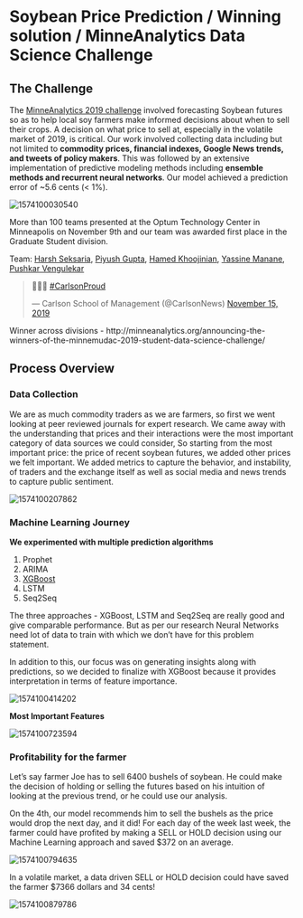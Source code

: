 # Soybean Price Prediction / Winning solution / MinneAnalytics Data Science Challenge

## The Challenge

The [MinneAnalytics 2019 challenge](http://minneanalytics.org/minnemudac/) involved forecasting Soybean futures so as to help local soy farmers make informed decisions about when to sell their crops. A decision on what price to sell at, especially in the volatile market of 2019, is critical. Our work involved collecting data including but not limited to **commodity prices, financial indexes, Google News trends, and tweets of policy makers**. This was followed by an extensive implementation of predictive modeling methods including **ensemble methods and recurrent neural networks**. Our model achieved a prediction error of ~5.6 cents (< 1%).

![1574100030540](https://github.com/guptapiyush340/Soybean-Price-Prediction---MinneMUDAC-winning-solution/blob/master/2.png)

More than 100 teams presented at the Optum Technology Center in Minneapolis on November 9th and our team was awarded first place in the Graduate Student division. 

Team: [Harsh Seksaria](https://www.linkedin.com/in/harsh-seksaria/), [Piyush Gupta](https://www.linkedin.com/in/piyushguptads/), [Hamed Khoojinian](https://www.linkedin.com/in/hamedian/), [Yassine Manane](https://www.linkedin.com/in/yassine-manane/), [Pushkar Vengulekar](https://www.linkedin.com/in/pvengurlekar/)

<blockquote class="twitter-tweet"><p lang="und" dir="ltr">👏👏👏 <a href="https://twitter.com/hashtag/CarlsonProud?src=hash&amp;ref_src=twsrc%5Etfw">#CarlsonProud</a></p>&mdash; Carlson School of Management (@CarlsonNews) <a href="https://twitter.com/CarlsonNews/status/1195406352157487109?ref_src=twsrc%5Etfw">November 15, 2019</a></blockquote> <script async src="https://platform.twitter.com/widgets.js" charset="utf-8"></script>
Winner across divisions - http://minneanalytics.org/announcing-the-winners-of-the-minnemudac-2019-student-data-science-challenge/

## Process Overview

### Data Collection

We are as much commodity traders as we are farmers, so first we went looking at peer reviewed journals for expert research. We came away with the understanding that prices and their interactions were the most important category of data sources we could consider, So starting from the most important price: the price of recent soybean futures, we added other prices we felt important. We added metrics to capture the behavior, and instability, of traders and the exchange itself as well as social media and news trends to capture public sentiment. 

![1574100207862](https://github.com/guptapiyush340/Soybean-Price-Prediction---MinneMUDAC-winning-solution/blob/master/3.png)

### Machine Learning Journey

**We experimented with multiple prediction algorithms**

1. Prophet 
2. ARIMA 
3. [XGBoost](https://github.com/guptapiyush340/Soybean-Price-Prediction---MinneMUDAC-winning-solution/blob/master/MinneMUDAC%20Final%20Model%20-%20XGBoost%20with%20Hyper-parameter%20tuning.ipynb)
4. LSTM 
5. Seq2Seq

The three approaches - XGBoost, LSTM and Seq2Seq are really good and give comparable performance. But as per our research Neural Networks need lot of data to train with which we don’t have for this problem statement. 

In addition to this, our focus was on generating insights along with predictions, so we decided to finalize with XGBoost because it provides interpretation in terms of feature importance. 

![1574100414202](https://github.com/guptapiyush340/Soybean-Price-Prediction---MinneMUDAC-winning-solution/blob/master/4.png)

**Most Important Features**

![1574100723594](https://github.com/guptapiyush340/Soybean-Price-Prediction---MinneMUDAC-winning-solution/blob/master/5.png)

### Profitability for the farmer

Let’s say farmer Joe has to sell 6400 bushels of soybean. He could make the decision of holding or selling the futures based on his intuition of looking at the previous trend, or he could use our analysis. 

On the 4th, our model recommends him to sell the bushels as the price would drop the next day, and it did!  For each day of the week last week, the farmer could have profited by making a SELL or HOLD decision using our Machine Learning approach and saved $372 on an average.

![1574100794635](https://github.com/guptapiyush340/Soybean-Price-Prediction---MinneMUDAC-winning-solution/blob/master/5.png)

In a volatile market, a data driven SELL or HOLD decision could have saved the farmer $7366 dollars and 34 cents!

![1574100879786](https://github.com/guptapiyush340/Soybean-Price-Prediction---MinneMUDAC-winning-solution/blob/master/6.png)
